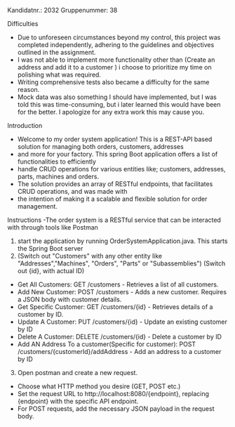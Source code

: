 Kandidatnr.:	2032
Gruppenummer:   38

Difficulties
- Due to unforeseen circumstances beyond my control,
  this project was completed independently,
  adhering to the guidelines and objectives outlined in the assignment.
- I was not able to implement more functionality other than (Create an address and add it to a customer )
i choose to prioritize my time on polishing what was required. 
- Writing comprehensive tests also became a difficulty for the same reason.
- Mock data was also something I should have implemented, but I was told this was time-consuming, 
but i later learned this would have been for the better. I apologize for any extra work this may cause you.



Introduction
 - Welcome to my order system application! This is a REST-API based solution for managing both orders, customers, addresses 
 - and more for your factory. This spring Boot application offers a list of functionalities to efficiently
 - handle CRUD operations for various entities like; customers, addresses, parts, machines and orders. 
 - The solution provides an array of RESTful endpoints, that facilitates CRUD operations, and was made with 
 - the intention of making it a scalable and flexible solution for order management.

Instructions
   -The order system is a RESTful service that can be interacted with through tools like Postman
1. start the application by running OrderSystemApplication.java. This starts the Spring Boot server
2. (Switch out "Customers" with any other entity like "Addresses","Machines", "Orders", "Parts" or "Subassemblies")
   (Switch out {id}, with actual ID)
 - Get All Customers: GET /customers - Retrieves a list of all customers.
 - Add New Customer: POST /customers - Adds a new customer. Requires a JSON body with customer details.
 - Get Specific Customer: GET /customers/{id} - Retrieves details of a customer by ID.
 - Update A Customer: PUT /customers/{id} - Update an existing customer by ID
 - Delete A Customer: DELETE /customers/{id} - Delete a customer by ID
 - Add AN Address To a customer(Specific for customer): POST /customers/{customerId}/addAddress - Add an address to a customer by ID
3. Open postman and create a new request.
- Choose what HTTP method you desire (GET, POST etc.)
- Set the request URL to http://localhost:8080/{endpoint}, replacing {endpoint} with the specific API endpoint.
- For POST requests, add the necessary JSON payload in the request body.
